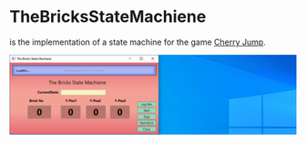 # TheBricksStateMachiene
is the implementation of a state machine for the game [Cherry Jump](http://cherryjump.de).

![img](https://github.com/uhwgmxorg/TheBricksStateMachiene/blob/master/Doc/77_1.gif)
